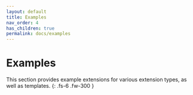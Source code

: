 ```yaml
---
layout: default
title: Examples
nav_order: 4
has_children: true
permalink: docs/examples
---
```


# Examples

This section provides example extensions for various extension types, as well as templates.
{: .fs-6 .fw-300 }

